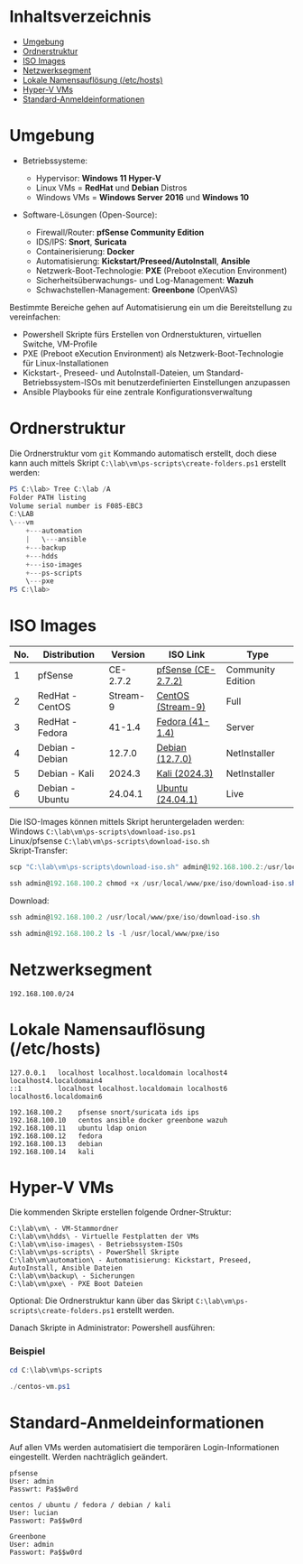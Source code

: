 # Inhaltsverzeichnis
- [Umgebung](#umgebung)
- [Ordnerstruktur](#ordnerstruktur)
- [ISO Images](#iso-images)
- [Netzwerksegment](#netzwerksegment)
- [Lokale Namensauflösung (/etc/hosts)](#lokale-namensauflösung-etchosts)
- [Hyper-V VMs](#hyper-v-vms)
- [Standard-Anmeldeinformationen](#standard-anmeldeinformationen)


# Umgebung

- Betriebssysteme:
    - Hypervisor: **Windows 11 Hyper-V**
    - Linux VMs = **RedHat** und **Debian** Distros
    - Windows VMs = **Windows Server 2016** und **Windows 10**

- Software-Lösungen (Open-Source):
    - Firewall/Router: **pfSense Community Edition**
    - IDS/IPS: **Snort**, **Suricata**
    - Containerisierung: **Docker**
    - Automatisierung: **Kickstart/Preseed/AutoInstall**, **Ansible**
    - Netzwerk-Boot-Technologie: **PXE** (Preboot eXecution Environment) 
    - Sicherheitsüberwachungs- und Log-Management: **Wazuh**
    - Schwachstellen-Management: **Greenbone** (OpenVAS)

Bestimmte Bereiche gehen auf Automatisierung ein um die Bereitstellung zu vereinfachen:

- Powershell Skripte fürs Erstellen von Ordnerstukturen, virtuellen Switche, VM-Profile
- PXE (Preboot eXecution Environment) als Netzwerk-Boot-Technologie für Linux-Installationen
- Kickstart-, Preseed- und AutoInstall-Dateien, um Standard-Betriebssystem-ISOs mit benutzerdefinierten Einstellungen anzupassen
- Ansible Playbooks für eine zentrale Konfigurationsverwaltung

# Ordnerstruktur

Die Ordnerstruktur vom `git` Kommando automatisch erstellt, doch diese kann auch mittels Skript `C:\lab\vm\ps-scripts\create-folders.ps1` erstellt werden:
```powershell
PS C:\lab> Tree C:\lab /A
Folder PATH listing
Volume serial number is F085-EBC3
C:\LAB
\---vm
    +---automation
    |   \---ansible
    +---backup
    +---hdds
    +---iso-images
    +---ps-scripts
    \---pxe
PS C:\lab>
```

# ISO Images

| No. | Distribution                | Version               | ISO Link                                                                                                                                                                                                                                     | Type         |
|-----|------------------------------|-----------------------|-----------------------------------------------------------------------------------------------------------------------------------------------------------------------------------------------------------------------------------------------|--------------|
| 1   | pfSense                     | CE-2.7.2             | [pfSense (CE-2.7.2)](https://mindrefinedde.sharepoint.com/sites/WB_CS_05/_layouts/15/download.aspx?SourceUrl=%2Fsites%2FWB%5FCS%5F05%2FFreigegebene%20Dokumente%2F%F0%9F%91%A9%E2%80%8D%F0%9F%8E%93%20Tutoring%2FISO%20images%2FpfSense%2DCE%2D2%2E7%2E2%2DRELEASE%2Damd64%2Eiso) | Community Edition |
| 2   | RedHat - CentOS             | Stream-9             | [CentOS (Stream-9)](https://mirrors.centos.org/mirrorlist?path=/9-stream/BaseOS/x86_64/iso/CentOS-Stream-9-latest-x86_64-dvd1.iso&redirect=1&protocol=https)                                                                                 | Full         |
| 3   | RedHat - Fedora             | 41-1.4               | [Fedora (41-1.4)](https://download.fedoraproject.org/pub/fedora/linux/releases/41/Server/x86_64/iso/Fedora-Server-dvd-x86_64-41-1.4.iso)                                                                                        | Server       |
| 4   | Debian - Debian             | 12.7.0               | [Debian (12.7.0)](https://cdimage.debian.org/debian-cd/current/amd64/iso-cd/debian-12.7.0-amd64-netinst.iso)                                                                                                                                | NetInstaller |
| 5   | Debian - Kali               | 2024.3               | [Kali (2024.3)](https://cdimage.kali.org/kali-2024.3/kali-linux-2024.3-installer-netinst-amd64.iso)                                                                                                                                          | NetInstaller |
| 6   | Debian - Ubuntu             | 24.04.1              | [Ubuntu (24.04.1)](https://releases.ubuntu.com/24.04.1/ubuntu-24.04.1-live-server-amd64.iso)                                                                                                                                                 | Live         |

Die ISO-Images können mittels Skript heruntergeladen werden:  
Windows `C:\lab\vm\ps-scripts\download-iso.ps1`  
Linux/pfsense `C:\lab\vm\ps-scripts\download-iso.sh`  
Skript-Transfer:
```powershell
scp "C:\lab\vm\ps-scripts\download-iso.sh" admin@192.168.100.2:/usr/local/www/pxe/iso
```
```powershell
ssh admin@192.168.100.2 chmod +x /usr/local/www/pxe/iso/download-iso.sh
```
Download:
```powershell
ssh admin@192.168.100.2 /usr/local/www/pxe/iso/download-iso.sh
```
```powershell
ssh admin@192.168.100.2 ls -l /usr/local/www/pxe/iso
```

# Netzwerksegment

`192.168.100.0/24`

# Lokale Namensauflösung (/etc/hosts)

```plaintext
127.0.0.1   localhost localhost.localdomain localhost4 localhost4.localdomain4
::1         localhost localhost.localdomain localhost6 localhost6.localdomain6

192.168.100.2    pfsense snort/suricata ids ips
192.168.100.10   centos ansible docker greenbone wazuh
192.168.100.11   ubuntu ldap onion
192.168.100.12   fedora
192.168.100.13   debian
192.168.100.14   kali
```


# Hyper-V VMs

Die kommenden Skripte erstellen folgende Ordner-Struktur:

```File Explorer
C:\lab\vm\ - VM-Stammordner 
C:\lab\vm\hdds\ - Virtuelle Festplatten der VMs
C:\lab\vm\iso-images\ - Betriebssystem-ISOs
C:\lab\vm\ps-scripts\ - PowerShell Skripte
C:\lab\vm\automation\ - Automatisierung: Kickstart, Preseed, AutoInstall, Ansible Dateien
C:\lab\vm\backup\ - Sicherungen
C:\lab\vm\pxe\ - PXE Boot Dateien
```
Optional: Die Ordnerstruktur kann über das Skript `C:\lab\vm\ps-scripts\create-folders.ps1` erstellt werden.

Danach Skripte in Administrator: Powershell ausführen:

### Beispiel
```powershell
cd C:\lab\vm\ps-scripts
```
```powershell
./centos-vm.ps1
```

# Standard-Anmeldeinformationen

Auf allen VMs werden automatisiert die temporären Login-Informationen eingestellt. Werden nachträglich geändert. 

```plaintext
pfsense
User: admin
Passwrt: Pa$$w0rd

centos / ubuntu / fedora / debian / kali
User: lucian
Passwort: Pa$$w0rd

Greenbone
User: admin
Passwort: Pa$$w0rd
```
